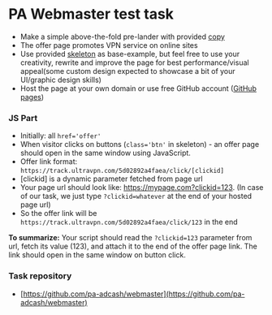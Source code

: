 # PA Webmaster test task
- Make a simple above-the-fold pre-lander with provided [copy](copy.md)
- The offer page promotes VPN service on online sites
- Use provided [skeleton](skeleton.html) as base-example, but feel free to use your creativity, rewrite and improve the page for best performance/visual appeal(some custom design expected to showcase a bit of your UI/graphic design skills)
- Host the page at your own domain or use free GitHub account ([GitHub pages](https://docs.github.com/en/github/working-with-github-pages))

### JS Part
- Initially: all `href='offer'`
- When visitor clicks on buttons (`class='btn'` in skeleton) - an offer page should open in the same window using JavaScript.
- Offer link format: `https://track.ultravpn.com/5d02892a4faea/click/[clickid]`
- [clickid] is a dynamic parameter fetched from page url
- Your page url should look like: https://mypage.com?clickid=123. (In case of our task, we just type `?clickid=whatever` at the end of your hosted page url)
- So the offer link will be `https://track.ultravpn.com/5d02892a4faea/click/123` in the end

**To summarize:** Your script should read the `?clickid=123` parameter from url, fetch its value (123), and attach it to the end of the offer page link. The link should open in the same window on button click.

### Task repository

- [https://github.com/pa-adcash/webmaster](https://github.com/pa-adcash/webmaster)
